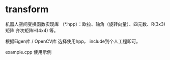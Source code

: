# transform

机器人空间变换函数实现库 （*.hpp）：欧拉、轴角（旋转向量）、四元数、R(3x3)矩阵
齐次矩阵H(4x4) 等。

根据Eigen库 / OpenCV库  选择使用hpp， include到个人工程即可。


example.cpp  使用示例



